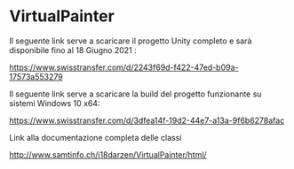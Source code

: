 # VirtualPainter

Il seguente link serve a scaricare il progetto Unity completo e sarà disponibile fino al 18 Giugno 2021 : 

https://www.swisstransfer.com/d/2243f69d-f422-47ed-b09a-17573a553279

Il seguente link serve a scaricare la build del progetto funzionante su sistemi Windows 10 x64:

https://www.swisstransfer.com/d/3dfea14f-19d2-44e7-a13a-9f6b6278afac

Link alla documentazione completa delle classi

http://www.samtinfo.ch/i18darzen/VirtualPainter/html/
